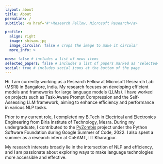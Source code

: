 ```yaml
---
layout: about
title: About
permalink: /
subtitle: <a href='#'>Research Fellow, Microsoft Research</a>

profile:
  align: right
  image: shivam.jpg
  image_circular: false # crops the image to make it circular
  more_info: >

news: false # includes a list of news items
selected_papers: false # includes a list of papers marked as "selected={true}"
social: true # includes social icons at the bottom of the page
---
```


Hi. I am currently working as a Research Fellow at Microsoft Research Lab (MSRI) in Bangalore, India. My research focuses on developing efficient models and frameworks for large language models (LLMs). I have worked on projects such as Task-Aware Prompt Compression and the Self-Assessing LLM framework, aiming to enhance efficiency and performance in various NLP tasks.

Prior to my current role, I completed my B.Tech in Electrical and Electronics Engineering from Birla Institute of Technology, Mesra. During my undergraduate, I contributed to the [PyZombis](https://github.com/PyAr/PyZombis) project under the Python Software Foundation during Google Summer of Code, 2022. I also spent a summer as a research intern at CoEAMT, IIT Kharagpur.

My research interests broadly lie in the intersection of NLP and efficiency, and I am passionate about exploring ways to make language technologies more accessible and effective.


